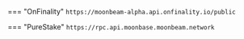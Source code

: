 === "OnFinality"
    ```
    https://moonbeam-alpha.api.onfinality.io/public
    ```
    
=== "PureStake"
    ```
    https://rpc.api.moonbase.moonbeam.network
    ```